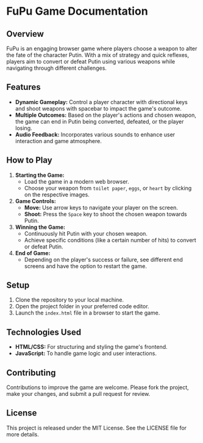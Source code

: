 # FuPu Game Documentation
## Overview
FuPu is an engaging browser game where players choose a weapon to alter the fate of the character Putin. With a mix of strategy and quick reflexes, players aim to convert or defeat Putin using various weapons while navigating through different challenges.
## Features
- **Dynamic Gameplay:** Control a player character with directional keys and shoot weapons with spacebar to impact the game's outcome.
- **Multiple Outcomes:** Based on the player's actions and chosen weapon, the game can end in Putin being converted, defeated, or the player losing.
- **Audio Feedback:** Incorporates various sounds to enhance user interaction and game atmosphere.
## How to Play
1. **Starting the Game:**
   - Load the game in a modern web browser.
   - Choose your weapon from `toilet paper`, `eggs`, or `heart` by clicking on the respective images.
2. **Game Controls:**
   - **Move:** Use arrow keys to navigate your player on the screen.
   - **Shoot:** Press the `Space` key to shoot the chosen weapon towards Putin.
3. **Winning the Game:**
   - Continuously hit Putin with your chosen weapon.
   - Achieve specific conditions (like a certain number of hits) to convert or defeat Putin.
4. **End of Game:**
   - Depending on the player's success or failure, see different end screens and have the option to restart the game.
## Setup
1. Clone the repository to your local machine.
2. Open the project folder in your preferred code editor.
3. Launch the `index.html` file in a browser to start the game.
## Technologies Used
- **HTML/CSS:** For structuring and styling the game's frontend.
- **JavaScript:** To handle game logic and user interactions.
## Contributing
Contributions to improve the game are welcome. Please fork the project, make your changes, and submit a pull request for review.
## License
This project is released under the MIT License. See the LICENSE file for more details.

